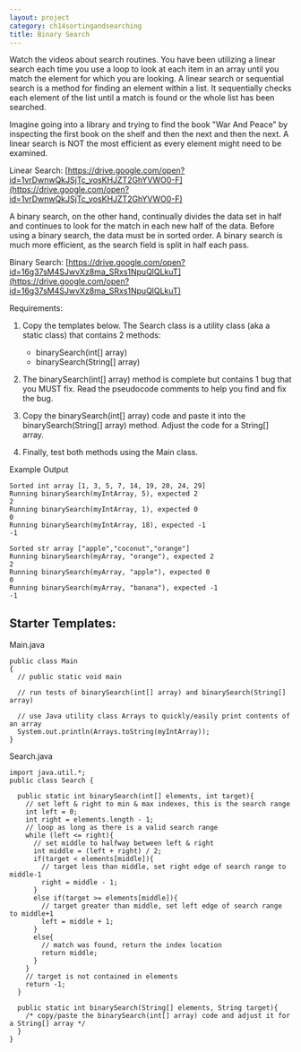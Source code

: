 ```yaml
---
layout: project
category: ch14sortingandsearching
title: Binary Search
---
```

Watch the videos about search routines. You have been utilizing a linear search each time you use a loop to look at each item in an array until you match the element for which you are looking. A linear search or sequential search is a method for finding an element within a list. It sequentially checks each element of the list until a match is found or the whole list has been searched.

Imagine going into a library and trying to find the book "War And Peace" by inspecting the first book on the shelf and then the next and then the next.  A linear search is NOT the most efficient as every element might need to be examined.

Linear Search: [https://drive.google.com/open?id=1vrDwnwQkJSjTc_vosKHJZT2GhYVWO0-F](https://drive.google.com/open?id=1vrDwnwQkJSjTc_vosKHJZT2GhYVWO0-F)

A binary search, on the other hand, continually divides the data set in half and continues to look for the match in each new half of the data. Before using a binary search, the data must be in sorted order. A binary search is much more efficient, as the search field is split in half each pass.

Binary Search: [https://drive.google.com/open?id=16g37sM4SJwvXz8ma_SRxs1NpuQlQLkuT](https://drive.google.com/open?id=16g37sM4SJwvXz8ma_SRxs1NpuQlQLkuT)

Requirements:

1. Copy the templates below. The Search class is a utility class (aka a static class) that contains 2 methods:
   - binarySearch(int[] array)
   - binarySearch(String[] array)

 1. The binarySearch(int[] array) method is complete but contains 1 bug that you MUST fix. Read the pseudocode comments to help you find and fix the bug.
 1. Copy the binarySearch(int[] array) code and paste it into the binarySearch(String[] array) method. Adjust the code for a String[] array.
 1. Finally, test both methods using the Main class.

Example Output
```
Sorted int array [1, 3, 5, 7, 14, 19, 20, 24, 29]
Running binarySearch(myIntArray, 5), expected 2
2
Running binarySearch(myIntArray, 1), expected 0
0
Running binarySearch(myIntArray, 18), expected -1
-1

Sorted str array ["apple","coconut","orange"]
Running binarySearch(myArray, "orange"), expected 2
2
Running binarySearch(myArray, "apple"), expected 0
0
Running binarySearch(myArray, "banana"), expected -1
-1
```

## Starter Templates:

Main.java
```
public class Main
{
  // public static void main

  // run tests of binarySearch(int[] array) and binarySearch(String[] array)

  // use Java utility class Arrays to quickly/easily print contents of an array
  System.out.println(Arrays.toString(myIntArray));
}
```

Search.java
```
import java.util.*;
public class Search {

  public static int binarySearch(int[] elements, int target){
    // set left & right to min & max indexes, this is the search range
    int left = 0;
    int right = elements.length - 1;
    // loop as long as there is a valid search range
    while (left <= right){
      // set middle to halfway between left & right
      int middle = (left + right) / 2;
      if(target < elements[middle]){
        // target less than middle, set right edge of search range to middle-1
        right = middle - 1;
      }
      else if(target >= elements[middle]){
        // target greater than middle, set left edge of search range to middle+1
        left = middle + 1;
      }
      else{
        // match was found, return the index location
        return middle;
      }
    }
    // target is not contained in elements
    return -1;
  }

  public static int binarySearch(String[] elements, String target){
    /* copy/paste the binarySearch(int[] array) code and adjust it for a String[] array */
  }
}
```
